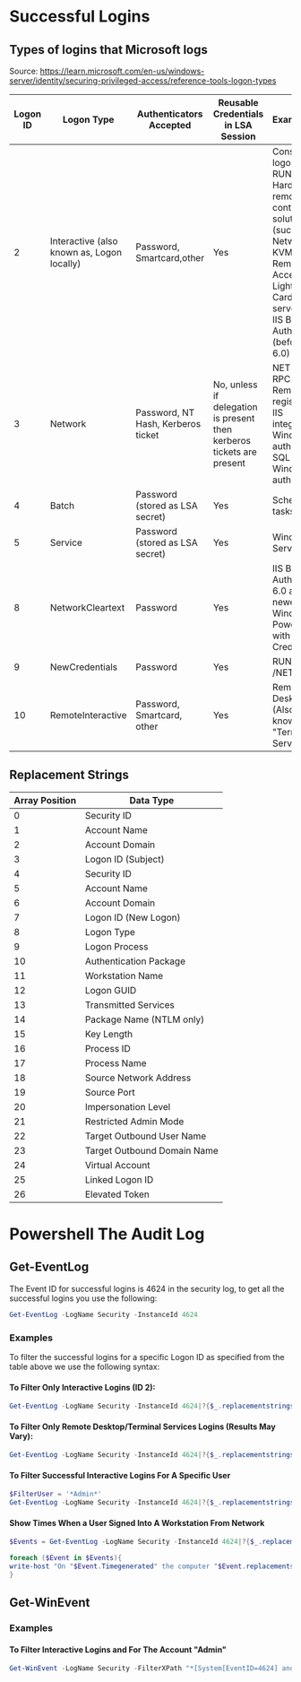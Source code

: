 # Successful Logins

## Types of logins that Microsoft logs

Source: https://learn.microsoft.com/en-us/windows-server/identity/securing-privileged-access/reference-tools-logon-types

|Logon ID|Logon Type|Authenticators Accepted|Reusable Credentials in LSA Session|Example(s)|
|---|---|---|---|---|
|2|Interactive (also known as, Logon locally)|Password, Smartcard,other|Yes|Console logon;<br />RUNAS;<br />Hardware remote control solutions (such as Network KVM or Remote Access / Lights-Out Card in server)<br />IIS Basic Auth (before IIS 6.0)|
|3|Network|Password, NT Hash, Kerberos ticket|No, unless if delegation is present then kerberos tickets are present|NET USE;<br />RPC calls;<br />Remote registry;<br />IIS integrated Windows auth;<br />SQL Windows auth;|
|4|Batch|Password (stored as LSA secret)|Yes|Scheduled tasks|
|5|Service|Password (stored as LSA secret)|Yes|Windows Service|
|8|NetworkCleartext|Password|Yes|IIS Basic Auth (IIS 6.0 and newer);<br />Windows PowerShell with CredSSP|
|9|NewCredentials|Password|Yes|RUNAS /NETWORK
|10|RemoteInteractive|Password, Smartcard, other|Yes|Remote Desktop (Also known as "Terminal Services")|

## Replacement Strings
|Array Position|Data Type|
|---|---|
|0|Security ID|
|1|Account Name|
|2|Account Domain|
|3|Logon ID (Subject)|
|4|Security ID|
|5|Account Name|
|6|Account Domain|
|7|Logon ID (New Logon)|
|8|Logon Type|
|9|Logon Process|
|10|Authentication Package|
|11|Workstation Name|
|12|Logon GUID|
|13|Transmitted Services|
|14|Package Name (NTLM only)|
|15|Key Length|
|16|Process ID|
|17|Process Name|
|18|Source Network Address|
|19|Source Port|
|20|Impersonation Level|
|21|Restricted Admin Mode|
|22|Target Outbound User Name|
|23|Target Outbound Domain Name|
|24|Virtual Account|
|25|Linked Logon ID|
|26|Elevated Token|

# Powershell The Audit Log

## Get-EventLog

The Event ID for successful logins is 4624 in the security log, to get all the successful logins you use the following:

```powershell
Get-EventLog -LogName Security -InstanceId 4624
```
### Examples
To filter the successful logins for a specific Logon ID as specified from the table above we use the following syntax:

#### To Filter Only Interactive Logins (ID 2):
```powershell
Get-EventLog -LogName Security -InstanceId 4624|?{$_.replacementstrings[8] -eq 2}
```
#### To Filter Only Remote Desktop/Terminal Services Logins (Results May Vary):
```powershell
Get-EventLog -LogName Security -InstanceId 4624|?{$_.replacementstrings[8] -eq 10}
```
#### To Filter Successful Interactive Logins For A Specific User
```powershell
$FilterUser = '*Admin*'
Get-EventLog -LogName Security -InstanceId 4624|?{$_.replacementstrings[8] -eq 2 -and $_.replacementstrings[5] -like $FilterUser}
```
#### Show Times When a User Signed Into A Workstation From Network
```powershell
$Events = Get-EventLog -LogName Security -InstanceId 4624|?{$_.replacementstrings[8] -eq 3}

foreach ($Event in $Events){
write-host "On "$Event.Timegenerated" the computer "$Event.replacementstrings[6]" was signed in under the account "$Event.replacementstrings[5]" from IP "$Event.replacementstrings[18]"!"
}
```

## Get-WinEvent

### Examples

#### To Filter Interactive Logins and For The Account "Admin"

```powershell
Get-WinEvent -LogName Security -FilterXPath "*[System[EventID=4624] and EventData[Data[@Name='LogonType']='2' and Data[@Name='TargetUserName']='admin']]"
```
